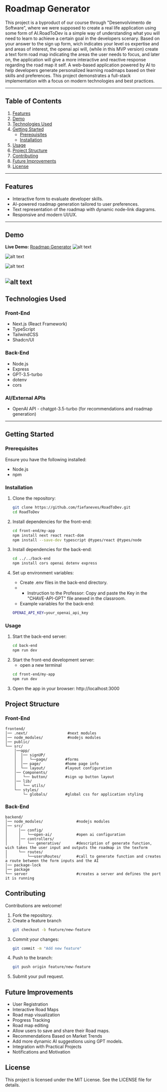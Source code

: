 # **Roadmap Generator**

This project is a byproduct of our course through "Desenvolvimento de Software", where we were supposed to create a real life application using
 some form of AI.RoadToDev is a simple way of understanding what you will need to learn to achieve a certain goal in the developers scenary.
 Based on your answer to the sign up form, wich indicates your level os expertise and and areas of interest, the openai api will, (while in this MVP version) 
 create a text form road map indicating the areas the user needs to focus, and later on, the application will give a more interactive and reactive response
 regarding the road map it self. A web-based application powered by AI to help developers generate personalized learning roadmaps based on their 
 skills and preferences. This project demonstrates a full-stack implementation with a focus on modern technologies and best practices.

---

## **Table of Contents**

1. [Features](#features)  
2. [Demo](#demo)  
3. [Technologies Used](#technologies-used)  
4. [Getting Started](#getting-started)  
   - [Prerequisites](#prerequisites)  
   - [Installation](#installation)  
5. [Usage](#usage)  
6. [Project Structure](#project-structure)  
7. [Contributing](#contributing)  
8. [Future Improvements](#future-improvements)  
9. [License](#license)  

---

## **Features**

- Interactive form to evaluate developer skills.  
- AI-powered roadmap generation tailored to user preferences.  
- Text representation of the roadmap with dynamic node-link diagrams.  
- Responsive and modern UI/UX.

---

## **Demo**
**Live Demo:** [Roadmap Generator](https://example.com)
![alt text](capturas-do-sistema/cap1.png)

![alt text](capturas-do-sistema/cap2.png)

![alt text](capturas-do-sistema/cap3.png)

![alt text](capturas-do-sistema/cap4.png)
---

## **Technologies Used**

### **Front-End**
- Next.js (React Framework)
- TypeScript
- TailwindCSS
- Shadcn/UI
  
### **Back-End**
- Node.js
- Express  
- GPT-3.5-turbo
- dotenv
- cors

### **AI/External APIs**
- OpenAI API - chatgpt-3.5-turbo (for recommendations and roadmap generation)

---

## **Getting Started**

### **Prerequisites**

Ensure you have the following installed:
- Node.js 
- npm  

### **Installation**

1. Clone the repository:
    ```bash
    git clone https://github.com/fiefaneves/RoadToDev.git
    cd RoadToDev
2. Install dependencies for the front-end:
    ```bash
    cd front-end/my-app
    npm install next react react-dom
    npm install --save-dev typescript @types/react @types/node

3. Install dependencies for the back-end:
    ```bash
   cd ../../back-end
   npm install cors openai dotenv express

4. Set up environment variables:
    - Create .env files in the back-end directory.
    - - Instruction to the Professor: Copy and paste the Key in the "CHAVE-API-GPT" file anexed in the classroom.
    - Example variables for the back-end:
    
    ```bash
    OPENAI_API_KEY=your_openai_api_key

### **Usage**

1. Start the back-end server:
    ```bash
    cd back-end
    npm run dev
2. Start the front-end development server:
    - open a new terminal
    ```bash
    cd front-end/my-app
    npm run dev
3. Open the app in your browser:
    http://localhost:3000

## **Project Structure**
### **Front-End**

    frontend/
    │── .next/                  #next modules
    │── node_modules/           #nodejs modules
    │── public/                 
    └── src/                    
        │──app/
        │  │── signUP/
        │  │   └──page/        #forms
        │  │── page/           #home page info
        │  └── layout/         #layout configuration
        │── Components/
        │   └── button/        #sign up button layout
        │── lib/
        │   └── utils/
        └── styles/
            └─ globals/        #global css for application styling
                   
### **Back-End**
   
    backend/
    │── node_modules/               #nodejs modules
    │── src/                    
    │     │── config/
    │     │   └──open-ai/           #open ai configuration 
    │     │── controllers/
    │     │   └── generative/       #description of generate function, wich takes the user input and outputs the roadmap in the texform
    │     └── routes/
    │         └──usersRoutes/       #call to generate function and creates a route between the form inputs and the AI  
    │── package-lock                
    │── package                     
    └── server                      #creates a server and defines the port it is running

## **Contributing**
Contributions are welcome!

1. Fork the repository.
2. Create a feature branch
    ```bash
    git checkout -b feature/new-feature
3. Commit your changes: 
    ```bash
    git commit -m "Add new feature"
4. Push to the branch:
    ```bash
    git push origin feature/new-feature
5. Submit your pull request.

## **Future Improvements**
- User Registration
- Interactive Road Maps
- Road map visualization
- Progress Tracking
- Road map editing
- Allow users to save and share their Road maps.
- Recommendations Based on Market Trends
- Add more dynamic AI suggestions using GPT models.
- Integration with Practical Projects
- Notifications and Motivation

## **License**
This project is licensed under the MIT License. See the LICENSE file for details.
